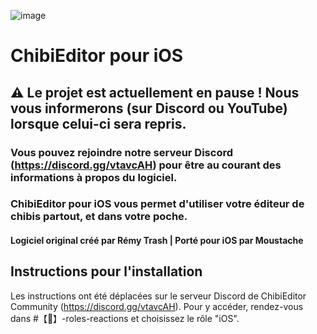 ![image](https://img.shields.io/badge/Join%20our-Discord-5865F2?logo=discord&link=https://discord.gg/vtavcAH)

# ChibiEditor pour iOS

## ⚠️ Le projet est actuellement en pause ! Nous vous informerons (sur Discord ou YouTube) lorsque celui-ci sera repris.
### Vous pouvez rejoindre notre serveur Discord (https://discord.gg/vtavcAH) pour être au courant des informations à propos du logiciel.


### ChibiEditor pour iOS vous permet d'utiliser votre éditeur de chibis partout, et dans votre poche.

#### Logiciel original créé par Rémy Trash | Porté pour iOS par Moustache

## Instructions pour l'installation

Les instructions ont été déplacées sur le serveur Discord de ChibiEditor Community (https://discord.gg/vtavcAH). Pour y accéder, rendez-vous dans #【👥】-roles-reactions et choisissez le rôle "iOS".
